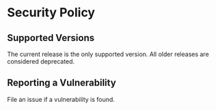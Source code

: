 # Security Policy

## Supported Versions

The current release is the only supported version.  All older releases are considered deprecated.

## Reporting a Vulnerability

File an issue if a vulnerability is found.
